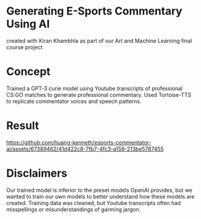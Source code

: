 # Generating E-Sports Commentary Using AI
created with Kiran Khambhla as part of our Art and Machine Learning final course project

# Concept 
Trained a GPT-3 curie model using Youtube transcripts of professional CS:GO matches to generate professional commentary. Used Tortoise-TTS to replicate commentator voices and speech patterns. 

# Result

https://github.com/huang-kenneth/esports-commentator-ai/assets/67389462/41d422c8-7fb7-4fc3-a158-213be5787455

# Disclaimers
Our trained model is inferior to the preset models OpenAI provides, but we wanted to train our own models to better understand how these models are created. Training data was cleaned, but Youtube transcripts often had misspellings or misunderstandings of garming jargon. 
